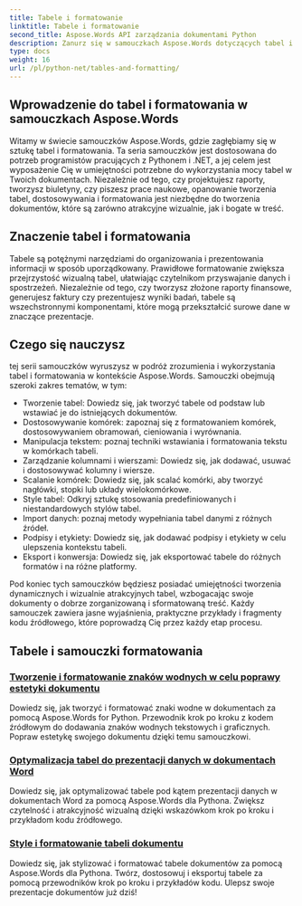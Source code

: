 ```yaml
---
title: Tabele i formatowanie
linktitle: Tabele i formatowanie
second_title: Aspose.Words API zarządzania dokumentami Python
description: Zanurz się w samouczkach Aspose.Words dotyczących tabel i formatowania w aplikacjach Python i .NET. Naucz się tworzyć, dostosowywać i stylizować tabele, aby uzyskać wizualnie atrakcyjne dokumenty.
type: docs
weight: 16
url: /pl/python-net/tables-and-formatting/
---
```



## Wprowadzenie do tabel i formatowania w samouczkach Aspose.Words

Witamy w świecie samouczków Aspose.Words, gdzie zagłębiamy się w sztukę tabel i formatowania. Ta seria samouczków jest dostosowana do potrzeb programistów pracujących z Pythonem i .NET, a jej celem jest wyposażenie Cię w umiejętności potrzebne do wykorzystania mocy tabel w Twoich dokumentach. Niezależnie od tego, czy projektujesz raporty, tworzysz biuletyny, czy piszesz prace naukowe, opanowanie tworzenia tabel, dostosowywania i formatowania jest niezbędne do tworzenia dokumentów, które są zarówno atrakcyjne wizualnie, jak i bogate w treść.

## Znaczenie tabel i formatowania

Tabele są potężnymi narzędziami do organizowania i prezentowania informacji w sposób uporządkowany. Prawidłowe formatowanie zwiększa przejrzystość wizualną tabel, ułatwiając czytelnikom przyswajanie danych i spostrzeżeń. Niezależnie od tego, czy tworzysz złożone raporty finansowe, generujesz faktury czy prezentujesz wyniki badań, tabele są wszechstronnymi komponentami, które mogą przekształcić surowe dane w znaczące prezentacje.

## Czego się nauczysz

tej serii samouczków wyruszysz w podróż zrozumienia i wykorzystania tabel i formatowania w kontekście Aspose.Words. Samouczki obejmują szeroki zakres tematów, w tym:

- Tworzenie tabel: Dowiedz się, jak tworzyć tabele od podstaw lub wstawiać je do istniejących dokumentów.
- Dostosowywanie komórek: zapoznaj się z formatowaniem komórek, dostosowywaniem obramowań, cieniowania i wyrównania.
- Manipulacja tekstem: poznaj techniki wstawiania i formatowania tekstu w komórkach tabeli.
- Zarządzanie kolumnami i wierszami: Dowiedz się, jak dodawać, usuwać i dostosowywać kolumny i wiersze.
- Scalanie komórek: Dowiedz się, jak scalać komórki, aby tworzyć nagłówki, stopki lub układy wielokomórkowe.
- Style tabel: Odkryj sztukę stosowania predefiniowanych i niestandardowych stylów tabel.
- Import danych: poznaj metody wypełniania tabel danymi z różnych źródeł.
- Podpisy i etykiety: Dowiedz się, jak dodawać podpisy i etykiety w celu ulepszenia kontekstu tabeli.
- Eksport i konwersja: Dowiedz się, jak eksportować tabele do różnych formatów i na różne platformy.

Pod koniec tych samouczków będziesz posiadać umiejętności tworzenia dynamicznych i wizualnie atrakcyjnych tabel, wzbogacając swoje dokumenty o dobrze zorganizowaną i sformatowaną treść. Każdy samouczek zawiera jasne wyjaśnienia, praktyczne przykłady i fragmenty kodu źródłowego, które poprowadzą Cię przez każdy etap procesu.

## Tabele i samouczki formatowania
### [Tworzenie i formatowanie znaków wodnych w celu poprawy estetyki dokumentu](./manage-document-watermarks/)
Dowiedz się, jak tworzyć i formatować znaki wodne w dokumentach za pomocą Aspose.Words for Python. Przewodnik krok po kroku z kodem źródłowym do dodawania znaków wodnych tekstowych i graficznych. Popraw estetykę swojego dokumentu dzięki temu samouczkowi.
### [Optymalizacja tabel do prezentacji danych w dokumentach Word](./document-tables/)
Dowiedz się, jak optymalizować tabele pod kątem prezentacji danych w dokumentach Word za pomocą Aspose.Words dla Pythona. Zwiększ czytelność i atrakcyjność wizualną dzięki wskazówkom krok po kroku i przykładom kodu źródłowego.
### [Style i formatowanie tabeli dokumentu](./document-table-styles-formatting/)
Dowiedz się, jak stylizować i formatować tabele dokumentów za pomocą Aspose.Words dla Pythona. Twórz, dostosowuj i eksportuj tabele za pomocą przewodników krok po kroku i przykładów kodu. Ulepsz swoje prezentacje dokumentów już dziś! 
